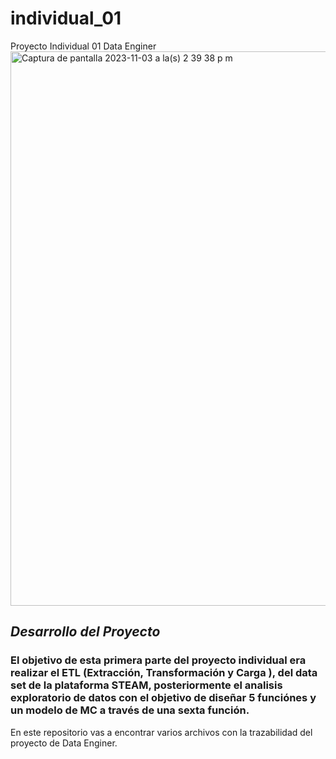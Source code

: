 # individual_01
Proyecto Individual 01 Data Enginer
<img width="887" alt="Captura de pantalla 2023-11-03 a la(s) 2 39 38 p m" src="https://github.com/teamlider/individual_01/assets/54252072/95cb86f4-31b8-44d0-96b4-2cf336c767da">
## _Desarrollo del Proyecto_
### El objetivo de esta primera parte del proyecto individual era realizar el ETL (Extracción, Transformación y Carga ), del data set de la plataforma STEAM, posteriormente el analisis exploratorio de datos con el objetivo de diseñar 5 funciónes y un modelo de MC a través de una sexta función.

En este repositorio vas a encontrar varios archivos con la trazabilidad del proyecto de Data Enginer.
